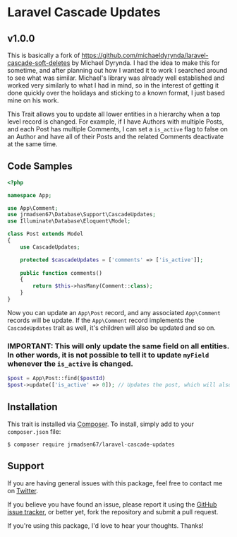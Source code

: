 # Laravel Cascade Updates

## v1.0.0

This is basically a fork of https://github.com/michaeldyrynda/laravel-cascade-soft-deletes by Michael Dyrynda. I had the idea to make this for sometime, and after planning out how I wanted it to work I searched around to see what was similar. Michael's library was already well established and worked very similarly to what I had in mind, so in the interest of getting it done quickly over the holidays and sticking to a known format, I just based mine on his work.

This Trait allows you to update all lower entities in a hierarchy when a top level record is changed. For example, if I have Authors with multiple Posts, and each Post has multiple Comments, I can set a `is_active` flag to false on an Author and have all of their Posts and the related Comments deactivate at the same time.

## Code Samples

```php
<?php

namespace App;

use App\Comment;
use jrmadsen67\Database\Support\CascadeUpdates;
use Illuminate\Database\Eloquent\Model;

class Post extends Model
{
    use CascadeUpdates;

    protected $cascadeUpdates = ['comments' => ['is_active']];
    
    public function comments()
    {
        return $this->hasMany(Comment::class);
    }
}
```

Now you can update an `App\Post` record, and any associated `App\Comment` records will be update. If the `App\Comment` record implements the `CascadeUpdates` trait as well, it's children will also be updated and so on.

### IMPORTANT: This will only update the same field on all entities. In other words, it is not possible to tell it to update `myField` whenever the `is_active` is changed.

```php
$post = App\Post::find($postId)
$post->update(['is_active' => 0]); // Updates the post, which will also trigger the update() method on any comments and their children.
```

## Installation

This trait is installed via [Composer](http://getcomposer.org/). To install, simply add to your `composer.json` file:

```
$ composer require jrmadsen67/laravel-cascade-updates
```

## Support

If you are having general issues with this package, feel free to contact me on [Twitter](https://twitter.com/codebyjeff).

If you believe you have found an issue, please report it using the [GitHub issue tracker](https://github.com/jrmadsen67/laravel-cascade-updates/issues), or better yet, fork the repository and submit a pull request.

If you're using this package, I'd love to hear your thoughts. Thanks!
